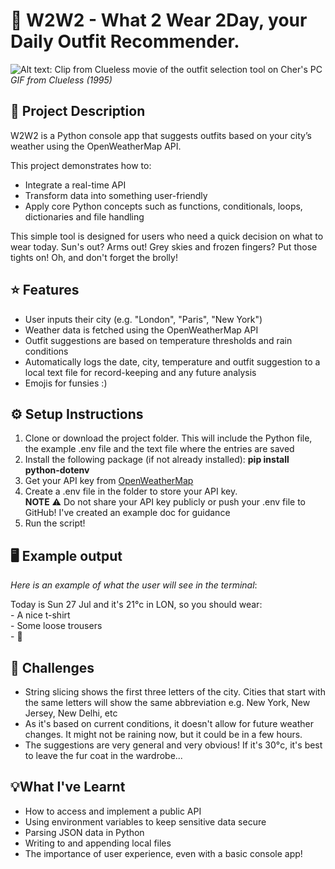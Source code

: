 # 👚 W2W2 - What 2 Wear 2Day, your Daily Outfit Recommender.

![Alt text: Clip from *Clueless* movie of the outfit selection tool on Cher's PC ](https://media4.giphy.com/media/v1.Y2lkPTc5MGI3NjExc3EzOHk4OHNocXl5M25vZWZscDJ1d3d6MnkxcW5kbGU2bjBzOXp3biZlcD12MV9pbnRlcm5hbF9naWZfYnlfaWQmY3Q9Zw/xT9KVgmGTooXz0iDPW/giphy.gif)
*<br>GIF from Clueless (1995)*

## 📝 Project Description
W2W2 is a Python console app that suggests outfits based on your city’s weather using the OpenWeatherMap API. 

This project demonstrates how to:
- Integrate a real-time API
- Transform data into something user-friendly 
- Apply core Python concepts such as functions, conditionals, loops, dictionaries and file handling

This simple tool is designed for users who need a quick decision on what to wear today. Sun's out? Arms out! Grey skies and frozen fingers? Put those tights on! Oh, and don't forget the brolly!

## ⭐️ Features

- User inputs their city (e.g. "London", "Paris", "New York")
- Weather data is fetched using the OpenWeatherMap API
- Outfit suggestions are based on temperature thresholds and rain conditions 
- Automatically logs the date, city, temperature and outfit suggestion to a local text file for record-keeping and any future analysis
- Emojis for funsies :)

## ⚙️ Setup Instructions
1. Clone or download the project folder. This will include the Python file, the example .env file and the text file where the entries are saved 
2. Install the following package (if not already installed): **pip install python-dotenv**
3. Get your API key from [OpenWeatherMap](https://openweathermap.org/api)
4. Create a .env file in the folder to store your API key. <br> **NOTE** ⚠️ Do not share your API key publicly or push your .env file to GitHub! I've created an example doc for guidance
5. Run the script!

## 🖥️ Example output
*Here is an example of what the user will see in the terminal*:

Today is Sun 27 Jul and it's 21°c in LON, so you should wear:\
\-  A nice t-shirt <br> 
\-  Some loose trousers <br>
\- 👟


## 🧩 Challenges
- String slicing shows the first three letters of the city. Cities that start with the same letters will show the same abbreviation e.g. New York, New Jersey, New Delhi, etc
- As it's based on current conditions, it doesn't allow for future weather changes. It might not be raining now, but it could be in a few hours. 
- The suggestions are very general and very obvious! If it's 30°c, it's best to leave the fur coat in the wardrobe...

## 💡What I've Learnt
- How to access and implement a public API
- Using environment variables to keep sensitive data secure
- Parsing JSON data in Python
- Writing to and appending local files
- The importance of user experience, even with a basic console app!

